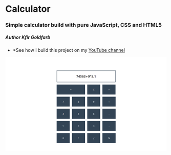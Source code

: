 # Calculator

### Simple calculator build with pure JavaScript, CSS and HTML5

##### Author Kfir Goldfarb

* *See how I build this project on my [YouTube channel](https://www.youtube.com/watch?v=22DhrFqGUWM)

![calculator screenshot](https://github.com/kggold4/calculator/blob/master/images/calc.png)